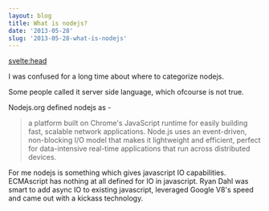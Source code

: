 ```yaml
---
layout: blog
title: What is nodejs?
date: '2013-05-28'
slug: '2013-05-28-what-is-nodejs'
---
```


<svelte:head>
<title>What is nodejs?</title>
</svelte:head>

I was confused for a long time about where to categorize nodejs.

Some people called it server side language, which ofcourse is not true.

Nodejs.org defined nodejs as -

> a platform built on Chrome's JavaScript runtime for easily building fast, scalable network applications. Node.js uses an event-driven, non-blocking I/O model that makes it lightweight and efficient, perfect for data-intensive real-time applications that run across distributed devices.

For me nodejs is something which gives javascript IO capabilities. ECMAscript has nothing at all defined for IO in javascript. Ryan Dahl was smart to add async IO to existing javascript, leveraged Google V8's speed and came out with a kickass technology.
